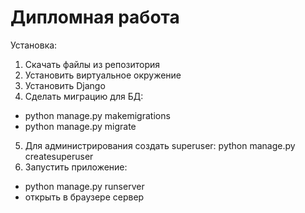 # Дипломная работа 

Установка:
1. Скачать файлы из репозитория
2. Установить виртуальное окружение 
3. Установить Django
4. Сделать миграцию для БД:
  - python manage.py makemigrations
  - python manage.py migrate
5. Для администрирования создать superuser: python manage.py createsuperuser
6. Запустить приложение:
  - python manage.py runserver
  - открыть в браузере сервер
